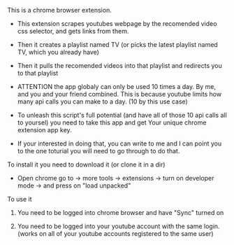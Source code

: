 This is a chrome browser extension.

- This extension scrapes youtubes webpage by the recomended video css selector, and gets links from them.

- Then it creates a playlist named TV (or picks the latest playlist named TV, which you already have)

- Then it pulls the recomended videos into that playlist and redirects you to that playlist

- ATTENTION the app globaly can only be used 10 times a day. By me, and you and your friend combined. This is because youtube limits how many api calls you can make to a day. (10 by this use case)

- To unleash this script's full potential (and have all of those 10 api calls all to yoursel) you need to take this app and get Your unique chrome extension app key.

- If your interested in doing that, you can write to me and I can point you to the one toturial you will need to go through to do that.




To install it you need to download it (or clone it in a dir)

- Open chrome go to -> more tools -> extensions -> turn on developer mode -> and press on "load unpacked"


To use it

1. You need to be logged into chrome browser and have "Sync" turned on

2. You need to be logged into your youtube account with the same login. (works on all of your youtube accounts registered to the same user)